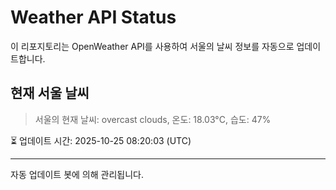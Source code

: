 
# Weather API Status

이 리포지토리는 OpenWeather API를 사용하여 서울의 날씨 정보를 자동으로 업데이트합니다.

## 현재 서울 날씨
> 서울의 현재 날씨: overcast clouds, 온도: 18.03°C, 습도: 47%

⏳ 업데이트 시간: 2025-10-25 08:20:03 (UTC)

---
자동 업데이트 봇에 의해 관리됩니다.
